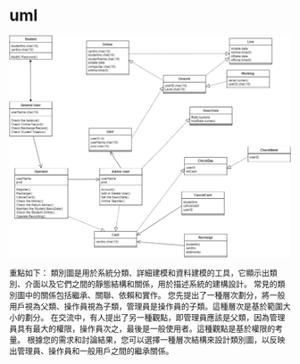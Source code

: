 # uml
![image](https://github.com/10924126/uml/blob/main/%E6%9C%9F%E4%B8%AD.drawio.png)

重點如下：
類別圖是用於系統分類、詳細建模和資料建模的工具，它顯示出類別、介面以及它們之間的靜態結構和關係，用於描述系統的建構設計。
常見的類別圖中的關係包括繼承、關聯、依賴和實作。
您先提出了一種層次劃分，將一般用戶視為父類、操作員視為子類，管理員是操作員的子類。這種層次是基於範圍大小的劃分。
在交流中，有人提出了另一種觀點，即管理員應該是父類，因為管理員具有最大的權限，操作員次之，最後是一般使用者。這種觀點是基於權限的考量。
根據您的需求和討論結果，您可以選擇一種層次結構來設計類別圖，以反映出管理員、操作員和一般用戶之間的繼承關係。
